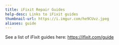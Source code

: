 ```yaml
---
title: iFixit Repair Guides
help-desc: Links to iFixit guides
thumbnail-url: https://i.imgur.com/he9CUvz.jpeg
aliases: guide
---
```


See a list of iFixit guides here: https://ifixit.com/guide